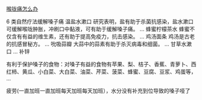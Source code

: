 [喉咙痛怎么办](https://news.sina.cn/gn/2020-09-21/detail-iivhvpwy8002732.d.html)

6 类自然疗法缓解嗓子痛
温盐水漱口 研究表明，盐有助于杀菌抗感染，盐水漱口可缓解喉咙肿胀，冲刷口中黏液，可有助于缓解嗓子痛。 ...
蜂蜜柠檬茶水 蜂蜜不仅含有有益的维生素，还有助于提高免疫力，抗击感染。 ...
鸡汤面条 鸡汤是古老的抗感冒秘方。 ...
吮吸蒜瓣 大蒜中的蒜素有助于杀灭病毒和细菌。 ...
甘草水漱口 ...
补锌

有利于保护嗓子的食物：对嗓子有益的食物有苹果、梨、桔子、香蕉、青萝卜、西红柿、黄瓜、小白菜、大白菜、油菜、芹菜、菠菜、蜂蜜、豆腐、豆浆、鸡蛋等， ...

疲劳(一直加班一直加班每天加班每天加班），水分没有补充到位导致的嗓子哑了
